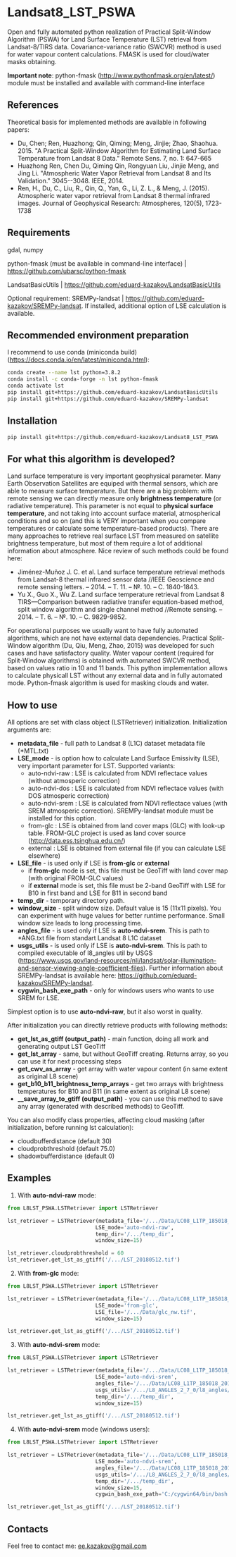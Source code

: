 # Landsat8_LST_PSWA
Open and fully automated python realization of Practical Split-Window Algorithm (PSWA) for Land Surface Temperature (LST) retrieval from Landsat-8/TIRS data. Covariance-variance ratio (SWCVR) method is used for water vapour content calculations. FMASK is used for cloud/water masks obtaining.

**Important note**: python-fmask (http://www.pythonfmask.org/en/latest/) module must be installed and available with command-line interface

## References

Theoretical basis for implemented methods are available in following papers:

* Du, Chen; Ren, Huazhong; Qin, Qiming; Meng, Jinjie; Zhao, Shaohua. 2015. "A Practical Split-Window Algorithm for Estimating Land Surface Temperature from Landsat 8 Data." Remote Sens. 7, no. 1: 647-665
* Huazhong Ren, Chen Du, Qiming Qin, Rongyuan Liu, Jinjie Meng, and Jing Li. "Atmospheric Water Vapor Retrieval from Landsat 8 and Its Validation." 3045--3048. IEEE, 2014.
* Ren, H., Du, C., Liu, R., Qin, Q., Yan, G., Li, Z. L., & Meng, J. (2015). Atmospheric water vapor retrieval from Landsat 8 thermal infrared images. Journal of Geophysical Research: Atmospheres, 120(5), 1723-1738

## Requirements

gdal, numpy

python-fmask (must be available in command-line interface) | https://github.com/ubarsc/python-fmask

LandsatBasicUtils | https://github.com/eduard-kazakov/LandsatBasicUtils 

Optional requirement: SREMPy-landsat  | https://github.com/eduard-kazakov/SREMPy-landsat. If installed, additional option of LSE calculation is available.

## Recommended environment preparation

I recommend to use conda (miniconda build) (https://docs.conda.io/en/latest/miniconda.html):

```bash
conda create --name lst python=3.8.2
conda install -c conda-forge -n lst python-fmask
conda activate lst
pip install git+https://github.com/eduard-kazakov/LandsatBasicUtils
pip install git+https://github.com/eduard-kazakov/SREMPy-landsat
```

## Installation

```bash
pip install git+https://github.com/eduard-kazakov/Landsat8_LST_PSWA
```

## For what this algorithm is developed?

Land surface temperature is very important geophysical parameter. Many Earth Observation Satellites are equiped with thermal sensors, which are able to measure surface temperature. But there are a big problem: with remote sensing we can directly measure only **brightness temperature** (or radiative temperature). This parameter is not equal to **physical surface temperature**, and not taking into account surface material, atmospherical conditions and so on (and this is VERY important when you compare temperatures or calculate some temperature-based products). There are many approaches to retrieve real surface LST from measured on satellite brightness temperature, but most of them require a lot of additional information about atmosphere. Nice review of such methods could be found here:
* Jiménez-Muñoz J. C. et al. Land surface temperature retrieval methods from Landsat-8 thermal infrared sensor data //IEEE Geoscience and remote sensing letters. – 2014. – Т. 11. – №. 10. – С. 1840-1843.
* Yu X., Guo X., Wu Z. Land surface temperature retrieval from Landsat 8 TIRS—Comparison between radiative transfer equation-based method, split window algorithm and single channel method //Remote sensing. – 2014. – Т. 6. – №. 10. – С. 9829-9852.

For operational purposes we usually want to have fully automated algorithms, which are not have external data dependencies. Practical Split-Window algorithm (Du, Qiu, Meng, Zhao, 2015) was developed for such cases and have satisfactory quality. Water vapour content (required for Split-Window algorithms) is obtained with automated SWCVR method, based on values ratio in 10 and 11 bands. This python implementation allows to calculate physicall LST without any external data and in fully automated mode. Python-fmask algorithm is used for masking clouds and water.      

## How to use

All options are set with class object (LSTRetriever) initialization. Initialization arguments are:
* **metadata_file** - full path to Landsat 8 (L1C) dataset metadata file (*MTL.txt)
* **LSE_mode** - is option how to calculate Land Surface Emissivity (LSE), very important parameter for LST. Supported variants: 
    * auto-ndvi-raw : LSE is calculated from NDVI reflectace values (without atmosperic correction)
    * auto-ndvi-dos : LSE is calculated from NDVI reflectace values (with DOS atmosperic correction)
    * auto-ndvi-srem : LSE is calculated from NDVI reflectace values (with SREM atmosperic correction). SREMPy-landsat module must be installed for this option.
    * from-glc : LSE is obtained from land cover maps (GLC) with look-up table. FROM-GLC project is used as land cover source (http://data.ess.tsinghua.edu.cn/)
    * external : LSE is obtained from external file (if you can calculate LSE elsewhere)
* **LSE_file** - is used only if LSE is **from-glc** or **external**
    * if **from-glc** mode is set, this file must be GeoTiff with land cover map (with original FROM-GLC values)
    * if **external** mode is set, this file must be 2-band GeoTiff with LSE for B10 in first band and LSE for B11 in second band
* **temp_dir** - temporary directory path.
* **window_size** - split window size. Default value is 15 (11x11 pixels). You can experiment with huge values for better runtime performance. Small window size leads to long processing time.
* **angles_file** - is used only if LSE is **auto-ndvi-srem**. This is path to *ANG.txt file from standart Landsat 8 L1C dataset
* **usgs_utils** - is used only if LSE is **auto-ndvi-srem**. This is path to compiled executable of l8_angles util by USGS (https://www.usgs.gov/land-resources/nli/landsat/solar-illumination-and-sensor-viewing-angle-coefficient-files). Further information about SREMPy-landsat is available here: https://github.com/eduard-kazakov/SREMPy-landsat.
* **cygwin_bash_exe_path** - only for windows users who wants to use SREM for LSE.

Simplest option is to use **auto-ndvi-raw**, but it also worst in quality.

After initialization you can directly retrieve products with following methods:
* **get_lst_as_gtiff (output_path)** - main function, doing all work and generating output LST GeoTiff
* **get_lst_array** - same, but without GeoTiff creating. Returns array, so you can use it for next processing steps
* **get_cwv_as_array** - get array with water vapour content (in same extent as original L8 scene)
* **get_b10_b11_brightness_temp_arrays** - get two arrays with brightness temperatures for B10 and B11 (in same extent as original L8 scene)
* **__save_array_to_gtiff (output_path)** - you can use this method to save any array (generated with described methods) to GeoTiff.

You can also modify class properties, affecting cloud masking (after initialization, before running lst calculation):
* cloudbufferdistance (default 30)
* cloudprobthreshold (default 75.0)
* shadowbufferdistance (default 0)

## Examples

1. With **auto-ndvi-raw** mode:

```python         
from L8LST_PSWA.LSTRetriever import LSTRetriever

lst_retriever = LSTRetriever(metadata_file='/.../Data/LC08_L1TP_185018_20180512_20180517_01_T1/LC08_L1TP_185018_20180512_20180517_01_T1_MTL.txt',
                            LSE_mode='auto-ndvi-raw',
                            temp_dir='/.../temp_dir',
                            window_size=15)

lst_retriever.cloudprobthreshold = 60
lst_retriever.get_lst_as_gtiff('/.../LST_20180512.tif')
```

2. With **from-glc** mode:

```python         
from L8LST_PSWA.LSTRetriever import LSTRetriever

lst_retriever = LSTRetriever(metadata_file='/.../Data/LC08_L1TP_185018_20180512_20180517_01_T1/LC08_L1TP_185018_20180512_20180517_01_T1_MTL.txt',
                            LSE_mode='from-glc',
                            LSE_file='/.../Data/glc_nw.tif',                            temp_dir='/.../temp_dir',
                            window_size=15)

lst_retriever.get_lst_as_gtiff('/.../LST_20180512.tif')
```


3. With **auto-ndvi-srem** mode:

```python         
from L8LST_PSWA.LSTRetriever import LSTRetriever

lst_retriever = LSTRetriever(metadata_file='/.../Data/LC08_L1TP_185018_20180512_20180517_01_T1/LC08_L1TP_185018_20180512_20180517_01_T1_MTL.txt',
                            LSE_mode='auto-ndvi-srem',
                            angles_file='/.../Data/LC08_L1TP_185018_20180512_20180517_01_T1/LC08_L1TP_185018_20180512_20180517_01_T1_ANG.txt',
                            usgs_utils='/.../L8_ANGLES_2_7_0/l8_angles/l8_angles',
                            temp_dir='/.../temp_dir',
                            window_size=15)

lst_retriever.get_lst_as_gtiff('/.../LST_20180512.tif')
``` 

4. With **auto-ndvi-srem** mode (windows users):

```python         
from L8LST_PSWA.LSTRetriever import LSTRetriever

lst_retriever = LSTRetriever(metadata_file='/.../Data/LC08_L1TP_185018_20180512_20180517_01_T1/LC08_L1TP_185018_20180512_20180517_01_T1_MTL.txt',
                            LSE_mode='auto-ndvi-srem',
                            angles_file='/.../Data/LC08_L1TP_185018_20180512_20180517_01_T1/LC08_L1TP_185018_20180512_20180517_01_T1_ANG.txt',
                            usgs_utils='/.../L8_ANGLES_2_7_0/l8_angles/l8_angles.exe',
                            temp_dir='/.../temp_dir',
                            window_size=15,
                            cygwin_bash_exe_path='C:/cygwin64/bin/bash.exe')

lst_retriever.get_lst_as_gtiff('/.../LST_20180512.tif')
``` 

## Contacts

Feel free to contact me: ee.kazakov@gmail.com
